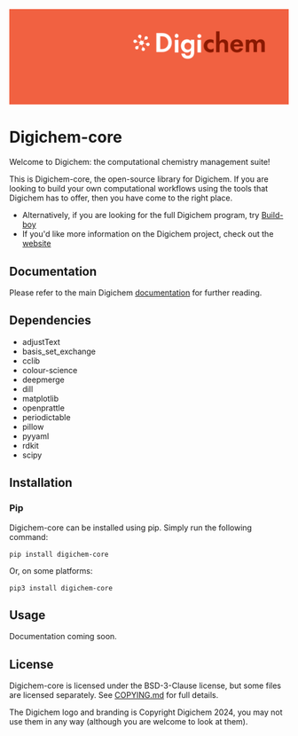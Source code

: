 <img src="Banner.png" alt="Banner" />

# Digichem-core

Welcome to Digichem: the computational chemistry management suite!

This is Digichem-core, the open-source library for Digichem. If you are looking to build your own computational workflows using the tools that Digichem has to offer, then you have come to the right place.

 - Alternatively, if you are looking for the full Digichem program, try [Build-boy](https://github.com/Digichem-Project/build-boy)
 - If you'd like more information on the Digichem project, check out the [website](https://www.digi-chem.co.uk)

## Documentation

Please refer to the main Digichem [documentation](https://doc.digi-chem.co.uk) for further reading.

## Dependencies

 - adjustText
 - basis_set_exchange
 - cclib
 - colour-science
 - deepmerge
 - dill
 - matplotlib
 - openprattle
 - periodictable
 - pillow
 - pyyaml
 - rdkit
 - scipy

## Installation

### Pip

Digichem-core can be installed using pip. Simply run the following command:

```Shell
pip install digichem-core
```

Or, on some platforms:

```Shell
pip3 install digichem-core
```

## Usage

Documentation coming soon.

## License

Digichem-core is licensed under the BSD-3-Clause license, but some files are licensed separately. See [COPYING.md](COPYING.md) for full details.

The Digichem logo and branding is Copyright Digichem 2024, you may not use them in any way (although you are welcome to look at them).
